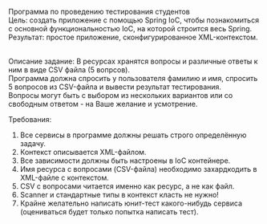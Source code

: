 Программа по проведению тестирования студентов
<br>Цель: создать приложение с помощью Spring IoC, чтобы познакомиться с основной функциональностью IoC, на которой строится весь Spring. 
<br>Результат: простое приложение, сконфигурированное XML-контекстом.

<br>Описание задание:
В ресурсах хранятся вопросы и различные ответы к ним в виде CSV файла (5 вопрсов).
<br>Программа должна спросить у пользователя фамилию и имя, спросить 5 вопросов из CSV-файла и вывести результат тестирования.
<br>Вопросы могут быть с выбором из нескольких вариантов или со свободным ответом - на Ваше желание и усмотрение.

Требования:
1. Все сервисы в программе должны решать строго определённую задачу.
2. Контекст описывается XML-файлом.
3. Все зависимости должны быть настроены в IoC контейнере.
4. Имя ресурса с вопросами (CSV-файла) необходимо захардкодить в XML-файле с контекстом.
5. CSV с вопросами читается именно как ресурс, а не как файл.
6. Scanner и стандартные типы в контекст класть не нужно!
7. Крайне желательно написать юнит-тест какого-нибудь сервиса (оцениваться будет только попытка написать тест).